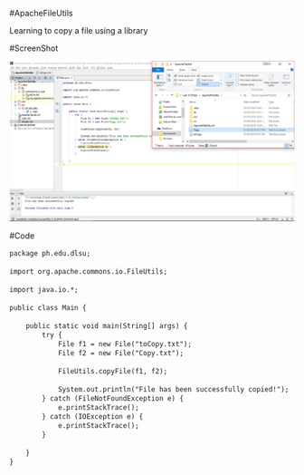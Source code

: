 #ApacheFileUtils

Learning to copy a file using a library

#ScreenShot

![ApacheFileUtils](ApacheFileUtils.png)

#Code

~~~
package ph.edu.dlsu;

import org.apache.commons.io.FileUtils;

import java.io.*;

public class Main {

    public static void main(String[] args) {
        try {
            File f1 = new File("toCopy.txt");
            File f2 = new File("Copy.txt");

            FileUtils.copyFile(f1, f2);

            System.out.println("File has been successfully copied!");
        } catch (FileNotFoundException e) {
            e.printStackTrace();
        } catch (IOException e) {
            e.printStackTrace();
        }

    }
}
~~~
